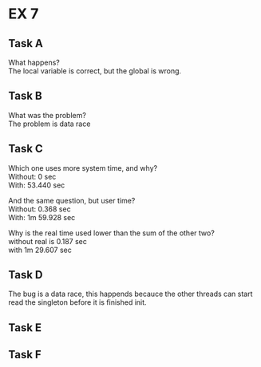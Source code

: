 # EX 7

## Task A
What happens?  
The local variable is correct, but the global is wrong.

## Task B
What was the problem?  
The problem is data race

## Task C
Which one uses more system time, and why?  
Without: 0 sec  
With: 53.440 sec  
  
And the same question, but user time?  
Without: 0.368 sec  
With: 1m 59.928 sec  
  
Why is the real time used lower than the sum of the other two?  
without real is 0.187 sec  
with 1m 29.607 sec


## Task D
The bug is a data race, this happends becauce the other threads can start read the singleton before it is finished init.

## Task E


## Task F
